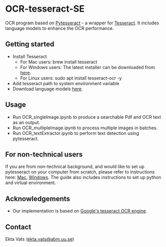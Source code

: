 # OCR-tesseract-SE

OCR program based on [Pytesseract](https://pypi.org/project/pytesseract/) - a wrapper for [Tesseract](https://github.com/tesseract-ocr/tesseract). It includes language models to enhance the OCR performance.


## Getting started

* Install Tesseract
  * For Mac users: brew install tesseract
  * For Windows users: The latest installer can be downloaded from [here](https://github.com/UB-Mannheim/tesseract/wiki).
  * For Linux users: sudo apt install tesseract-ocr -y 
* Add tesseract path to system environment variable
* Download language models [here](https://github.com/tesseract-ocr/tessdata).


## Usage

* Run OCR_singleImage.ipynb to produce a searchable Pdf and OCR text as an output.
* Run OCR_multipleImage.ipynb to process multiple images in batches.
* Run OCR_textExtractor.ipynb to perform text detection using pytesseract.


## For non-technical users
If you are from non-technical background, and would like to set up pytesseract on your computer from scratch, please refer to instructions here: [Mac](https://github.com/ektavats/OCR-tesseract-SE/blob/main/How_to_install_tesseract_Mac.txt), [Windows](https://github.com/ektavats/OCR-tesseract-SE/blob/main/How_to_install_tesseract_windows.txt). The guide also includes instructions to set up python and virtual environment.


## Acknowledgements

* Our implementation is based on [Google's tesseract OCR engine](https://github.com/tesseract-ocr/tesseract).


## Contact

Ekta Vats (ekta.vats@abm.uu.se)
